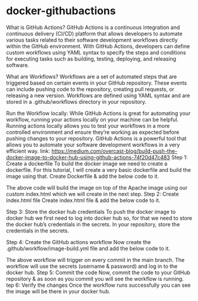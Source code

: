 # docker-githubactions
What is GitHub Actions?
GitHub Actions is a continuous integration and continuous delivery (CI/CD) platform that allows developers to automate various tasks related to their software development workflows directly within the GitHub environment. With GitHub Actions, developers can define custom workflows using YAML syntax to specify the steps and conditions for executing tasks such as building, testing, deploying, and releasing software.

What are Workflows?
Workflows are a set of automated steps that are triggered based on certain events in your GitHub repository. These events can include pushing code to the repository, creating pull requests, or releasing a new version. Workflows are defined using YAML syntax and are stored in a .github/workflows directory in your repository.

Run the Workflow locally:
While GitHub Actions is great for automating your workflow, running your actions locally on your machine can be helpful. Running actions locally allows you to test your workflows in a more controlled environment and ensure they’re working as expected before pushing changes to your repository. GitHub Actions is a powerful tool that allows you to automate your software development workflows in a very efficient way.
link:
https://medium.com/overcast-blog/build-push-the-docker-image-to-docker-hub-using-github-actions-74f20d47c483
Step 1: Create a dockerfile
To build the docker image we need to create a dockerfile.
For this tutorial, I will create a very basic dockerfile and build the image using that.
Create Dockerfile & add the below code to it.


The above code will build the image on top of the Apache image using our custom index.html which we will create in the next step.
Step 2: Create index.html file
Create index.html file & add the below code to it.

Step 3: Store the docker hub credentials
To push the docker image to docker hub we first need to log into docker hub so, for that we need to store the docker hub’s credentials in the secrets.
In your repository, store the credentials in the secrets.

Step 4: Create the GitHub actions workflow
Now create the .github/workflow/image-build.yml file and add the below code to it.

The above workflow will trigger on every commit in the main branch.
The workflow will use the secrets (username & password) and log in to the docker hub.
Step 5: Commit the code
Now, commit the code to your GitHub repository & as soon as you commit you will see the workflow is running.
tep 6: Verify the changes
Once the workflow runs successfully you can see the image will be there in your docker hub.
